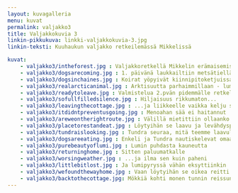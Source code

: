 ```yaml
---
layout: kuvagalleria
menu: kuvat
permalink: valjakko3
title: Valjakkokuvia 3
linkin-pikkukuva: linkki-valjakkokuvia-3.jpg
linkin-teksti: Kuuhaukun valjakko retkeilemässä Mikkelissä

kuvat:
    - valjakko3/intheforest.jpg : Valjakkoretkellä Mikkelin erämaisemissa
    - valjakko3/dogsarecoming.jpg : 1. päivänä laukkailtiin metsätiellä
    - valjakko3/dogsinchaines.jpg : Koirat yöpyivät kiinnipitoketjuissa ja lunta pyrytti...
    - valjakko3/realarcticanimal.jpg : Arktisuutta parhaimmillaan - luminen Rumba
    - valjakko3/readytoleave.jpg : Valmistelua 2.pvän pidemmälle retkelle. Takaa oikealta Panda - Lumi, Loimu, Rumba - Tojon ja Enkeli - Tundra
    - valjakko3/sofullfilledsilence.jpg : Hiljaisuus rikkumaton...
    - valjakko3/leavingthecottage.jpg : ...ja liikkeelle vaikka kelju sää yllättikin
    - valjakko3/itdidntpreventusgoing.jpg : Menoahan sää ei haitannut
    - valjakko3/areweontherightroute.jpg : Välillä mietittiin ollaanko ollenkaan "oikeilla jäljillä"
    - valjakko3/placetorestandeat.jpg : Löytyihän se laavu ja levähdyspaikka lopulta
    - valjakko3/tundraislooking.jpg : Tundra seuraa, mitä teemme laavulla
    - valjakko3/dogsareeating.jpg : Enkeli ja Tundra nautiskelevat omaa välipalaansa - siansaparoita ja siankorvaa
    - valjakko3/purebeautyoflumi.jpg : Lumin puhdasta kauneutta
    - valjakko3/returninghome.jpg : Sitten paluumatkalle
    - valjakko3/worsingweather.jpg : ...ja ilma sen kuin paheni
    - valjakko3/littlebitlost.jpg : Ja lumipyryssä vähän eksyttiinkin
    - valjakko3/wefoundthewayhome.jpg : Vaan löytyihän se oikea reitti lopulta
    - valjakko3/backtothecottage.jpg: Mökkiä kohti monen tunnin reissun jälkeen
---
```

